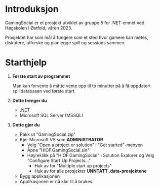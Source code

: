 # Introduksjon
GamingSocial er et prosjekt utviklet av gruppe 5 for .NET-emnet ved Høgskolen I Østfold, våren 2023.

Prosjektet har som mål å fungere som et sted hvor gamere kan møtes, diskutere, utforske og planlegge spill og sessions sammen.

# Starthjelp 
1.   __Første start av programmet__

        Man kan forvente å måtte vente opp til to minutter på å få oppdatert spilldatabasen ved første start.

2.	__Dette trenger du__
    + .NET
    + Microsoft SQL Server (MSSQL)


3.	__Dette gjør du__
    + Pakk ut "GamingSocial.zip"
    + Kjør Microsoft VS som __ADMINISTRATOR__
        + Velg "Open a project or solution" i "Get started"-menyen
        + Åpne "HIOF.GamingSocial.sln"
        + Høyreklikk på "HIOF.GamingSocial" i Solution Explorer og Velg "Configure Start Up Projects..."
            + Huk av for "Multiple start up projects"
            + Huk av for alle prosjekter __UNNTATT .data-prosjektene__
    + Bygg applikasjonen
    + Applikasjonen er nå klar til å brukes
